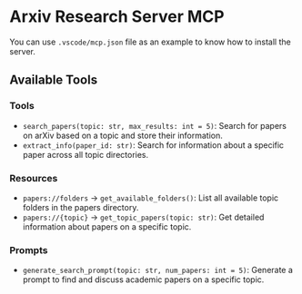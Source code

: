 # Arxiv Research Server MCP

You can use `.vscode/mcp.json` file as an example to know how to install the server.


## Available Tools

### Tools
- `search_papers(topic: str, max_results: int = 5)`: Search for papers on arXiv based on a topic and store their information.
- `extract_info(paper_id: str)`: Search for information about a specific paper across all topic directories.

### Resources
- `papers://folders` → `get_available_folders()`: List all available topic folders in the papers directory.
- `papers://{topic}` → `get_topic_papers(topic: str)`: Get detailed information about papers on a specific topic.

### Prompts
- `generate_search_prompt(topic: str, num_papers: int = 5)`: Generate a prompt to find and discuss academic papers on a specific topic.


